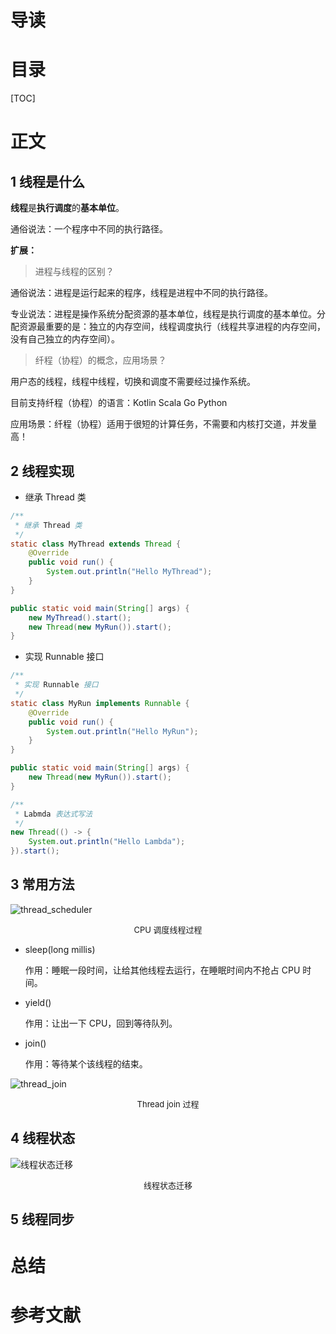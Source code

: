 #  导读 



# 目录

[TOC]

# 正文

## 1 线程是什么

**线程**是**执行调度**的**基本单位**。

通俗说法：一个程序中不同的执行路径。



**扩展：**

> 进程与线程的区别？

通俗说法：进程是运行起来的程序，线程是进程中不同的执行路径。

专业说法：进程是操作系统分配资源的基本单位，线程是执行调度的基本单位。分配资源最重要的是：独立的内存空间，线程调度执行（线程共享进程的内存空间，没有自己独立的内存空间）。



> 纤程（协程）的概念，应用场景？

用户态的线程，线程中线程，切换和调度不需要经过操作系统。

目前支持纤程（协程）的语言：Kotlin Scala Go Python

应用场景：纤程（协程）适用于很短的计算任务，不需要和内核打交道，并发量高！



## 2 线程实现

* 继承 Thread 类

```java
/**
 * 继承 Thread 类
 */
static class MyThread extends Thread {
    @Override
    public void run() {
        System.out.println("Hello MyThread");
    }
}

public static void main(String[] args) {
    new MyThread().start();
    new Thread(new MyRun()).start();
}
```



* 实现 Runnable 接口

```java
/**
 * 实现 Runnable 接口
 */
static class MyRun implements Runnable {
    @Override
    public void run() {
        System.out.println("Hello MyRun");
    }
}

public static void main(String[] args) {
    new Thread(new MyRun()).start();
}
```



```java
/**
 * Labmda 表达式写法
 */
new Thread(() -> {
    System.out.println("Hello Lambda");
}).start();
```



## 3 常用方法

![thread_scheduler](https://gitee.com/struggle3014/picBed/raw/master/thread_scheduler.png)

<div align="center"><font size="2">CPU 调度线程过程</font></div>

* sleep(long millis)

  作用：睡眠一段时间，让给其他线程去运行，在睡眠时间内不抢占 CPU 时间。

* yield()

  作用：让出一下 CPU，回到等待队列。

* join()

  作用：等待某个该线程的结束。

![thread_join](https://gitee.com/struggle3014/picBed/raw/master/thread_join.png)

<div align="center"><font size="2">Thread join 过程</font></div>

## 4 线程状态

![线程状态迁移](https://gitee.com/struggle3014/picBed/raw/master/线程状态迁移.png)

<div align="center"><font size="2">线程状态迁移</font></div>

## 5 线程同步





# 总结



# 参考文献

